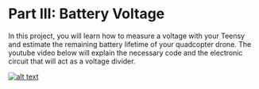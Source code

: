 # Part III: Battery Voltage

In this project, you will learn how to measure a voltage with your Teensy and estimate the remaining battery lifetime of your quadcopter drone. The youtube video below will explain the necessary code and the electronic circuit that will act as a voltage divider.

[![alt text](https://github.com/CarbonAeronautics/BatteryVoltage/blob/1f3bf249f1d9a2311c5d831aa8d0fdda83222d03/THUMBNAIL_YOUTUBE.png?raw=true)](https://www.youtube.com/watch?v=FytOw9TRPcc)
